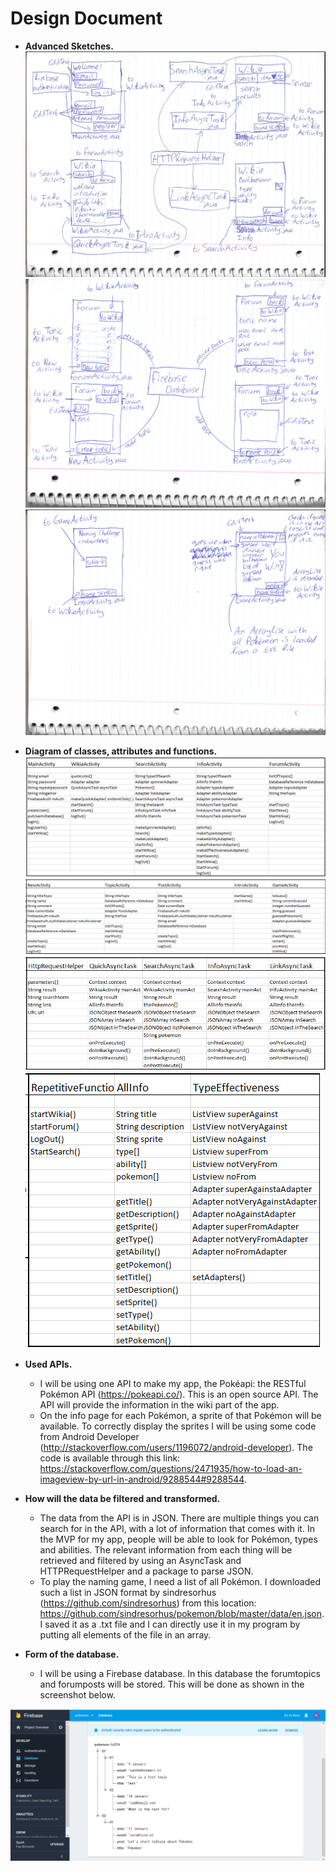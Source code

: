 
# Design Document

- **Advanced Sketches.**
![](https://github.com/nathhje/programmeerproject/blob/master/doc/design%20drawing%201.png)
![](https://github.com/nathhje/programmeerproject/blob/master/doc/design%20drawing%202.png)
![](https://github.com/nathhje/programmeerproject/blob/master/doc/design%20drawing%203.png)

- **Diagram of classes, attributes and functions.**
![](https://github.com/nathhje/programmeerproject/blob/master/doc/classes%2C%20attributes%20and%20functions%201.png)
![](https://github.com/nathhje/programmeerproject/blob/master/doc/classes%2C%20attributes%20and%20functions%202.png)
![](https://github.com/nathhje/programmeerproject/blob/master/doc/classes%2C%20attributes%20and%20functions%203.png)
![](https://github.com/nathhje/programmeerproject/blob/master/doc/classes%2C%20attributes%20and%20functions%204.png)

- **Used APIs.** 
  - I will be using one API to make my app, the Pokéapi: the RESTful Pokémon API (https://pokeapi.co/). This is an open source API. The API will provide the information in the wiki part of the app.
  - On the info page for each Pokémon, a sprite of that Pokémon will be available. To correctly display the sprites I will be using some code from Android Developer (http://stackoverflow.com/users/1196072/android-developer). The code is available through this link: https://stackoverflow.com/questions/2471935/how-to-load-an-imageview-by-url-in-android/9288544#9288544.

- **How will the data be filtered and transformed.** 
  - The data from the API is in JSON. There are multiple things you can search for in the API, with a lot of information that comes with it. In the MVP for my app, people will be able to look for Pokémon, types and abilities. The relevant information from each thing will be retrieved and filtered by using an AsyncTask and HTTPRequestHelper and a package to parse JSON.
  - To play the naming game, I need a list of all Pokémon. I downloaded such a list in JSON format by sindresorhus (https://github.com/sindresorhus) from this location: https://github.com/sindresorhus/pokemon/blob/master/data/en.json. I saved it as a .txt file and I can directly use it in my program by putting all elements of the file in an array.

- **Form of the database.** 
  - I will be using a Firebase database. In this database the forumtopics and forumposts will be stored. This will be done as shown in the screenshot below.

![](https://github.com/nathhje/programmeerproject/blob/master/doc/database%20structure.png)


